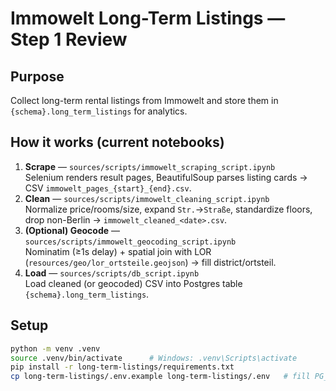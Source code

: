 # Immowelt Long-Term Listings — Step 1 Review

## Purpose
Collect long-term rental listings from Immowelt and store them in `{schema}.long_term_listings` for analytics.

## How it works (current notebooks)
1) **Scrape** — `sources/scripts/immowelt_scraping_script.ipynb`  
   Selenium renders result pages, BeautifulSoup parses listing cards → CSV `immowelt_pages_{start}_{end}.csv`.
2) **Clean** — `sources/scripts/immowelt_cleaning_script.ipynb`  
   Normalize price/rooms/size, expand `Str.`→`Straße`, standardize floors, drop non-Berlin → `immowelt_cleaned_<date>.csv`.
3) **(Optional) Geocode** — `sources/scripts/immowelt_geocoding_script.ipynb`  
   Nominatim (≥1s delay) + spatial join with LOR (`resources/geo/lor_ortsteile.geojson`) → fill district/ortsteil.
4) **Load** — `sources/scripts/db_script.ipynb`  
   Load cleaned (or geocoded) CSV into Postgres table `{schema}.long_term_listings`.

## Setup
```bash
python -m venv .venv
source .venv/bin/activate      # Windows: .venv\Scripts\activate
pip install -r long-term-listings/requirements.txt
cp long-term-listings/.env.example long-term-listings/.env   # fill PG_* values
